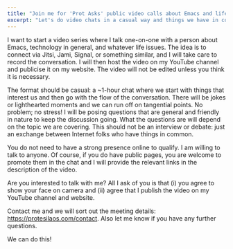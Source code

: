 ```yaml
---
title: "Join me for 'Prot Asks' public video calls about Emacs and life in general"
excerpt: "Let's do video chats in a casual way and things we have in common."
---
```


I want to start a video series where I talk one-on-one with a person about Emacs, technology in general, and whatever life issues. The idea is to connect via Jitsi, Jami, Signal, or something similar, and I will take care to record the conversation. I will then host the video on my YouTube channel and publicise it on my website. The video will not be edited unless you think it is necessary.

The format should be casual: a ~1-hour chat where we start with things that interest us and then go with the flow of the conversation. There will be jokes or lighthearted moments and we can run off on tangential points. No problem; no stress! I will be posing questions that are general and friendly in nature to keep the discussion going. What the questions are will depend on the topic we are covering. This should not be an interview or debate: just an exchange between Internet folks who have things in common.

You do not need to have a strong presence online to qualify. I am willing to talk to anyone. Of course, if you do have public pages, you are welcome to promote them in the chat and I will provide the relevant links in the description of the video.

Are you interested to talk with me? All I ask of you is that (i) you agree to show your face on camera and (ii) agree that I publish the video on my YouTube channel and website.

Contact me and we will sort out the meeting details: <https://protesilaos.com/contact>. Also let me know if you have any further questions.

We can do this!
